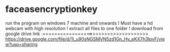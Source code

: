 # faceasencryptionkey
run the program on windows 7 machine and onwards ! Must have a hd webcam with high resolution ! extract all files to one folder !
download from google drive link :=================>>>>>>>>>>>>>>>>>>>> https://drive.google.com/file/d/1I_u90sNGSMVN5zd1Gn_Hv_eKX7h3IpvF/view?usp=sharing

